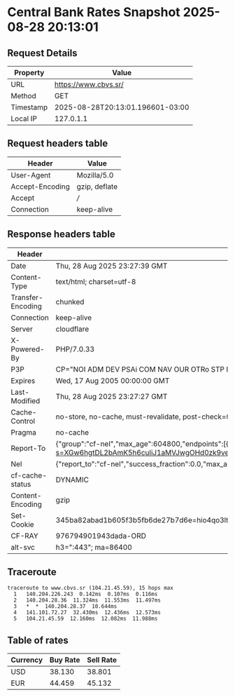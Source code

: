 # Central Bank Rates Snapshot 2025-08-28 20:13:01
## Request Details

| Property | Value |
|----------|-------|
| URL | https://www.cbvs.sr/ |
| Method | GET |
| Timestamp | 2025-08-28T20:13:01.196601-03:00 |
| Local IP | 127.0.1.1 |
    
## Request headers table

| Header | Value |
|--------|-------|
| User-Agent | Mozilla/5.0 |
| Accept-Encoding | gzip, deflate |
| Accept | */* |
| Connection | keep-alive |

    
## Response headers table
| Header | Value |
|--------|-------|
| Date | Thu, 28 Aug 2025 23:27:39 GMT |
| Content-Type | text/html; charset=utf-8 |
| Transfer-Encoding | chunked |
| Connection | keep-alive |
| Server | cloudflare |
| X-Powered-By | PHP/7.0.33 |
| P3P | CP="NOI ADM DEV PSAi COM NAV OUR OTRo STP IND DEM" |
| Expires | Wed, 17 Aug 2005 00:00:00 GMT |
| Last-Modified | Thu, 28 Aug 2025 23:27:27 GMT |
| Cache-Control | no-store, no-cache, must-revalidate, post-check=0, pre-check=0 |
| Pragma | no-cache |
| Report-To | {"group":"cf-nel","max_age":604800,"endpoints":[{"url":"https://a.nel.cloudflare.com/report/v4?s=XGw6hgtDL2bAmK5h6culiJ1aMVJwgOHd0zk9vedyITJrjdNn8W8qlfeLA%2BE%2BB6ncc3PUwrheHVI2lQbdZ4HDqwqj0RT5LV3wY2Sh"}]} |
| Nel | {"report_to":"cf-nel","success_fraction":0.0,"max_age":604800} |
| cf-cache-status | DYNAMIC |
| Content-Encoding | gzip |
| Set-Cookie | 345ba82abad1b605f3b5fb6de27b7d6e=hio4qo3ltn0ntgkrs7vrac2kt2; HttpOnly; Path=/ |
| CF-RAY | 976794901943dada-ORD |
| alt-svc | h3=":443"; ma=86400 |

## Traceroute 

```
traceroute to www.cbvs.sr (104.21.45.59), 15 hops max
  1   140.204.226.243  0.142ms  0.107ms  0.116ms 
  2   140.204.28.36  11.324ms  11.553ms  11.497ms 
  3   *  *  140.204.28.37  10.644ms 
  4   141.101.72.27  32.430ms  12.436ms  12.573ms 
  5   104.21.45.59  12.160ms  12.082ms  11.988ms 

```


## Table of rates

| Currency | Buy Rate | Sell Rate |
|----------|----------|-----------|
| USD | 38.130 | 38.801 |
| EUR | 44.459 | 45.132 |
